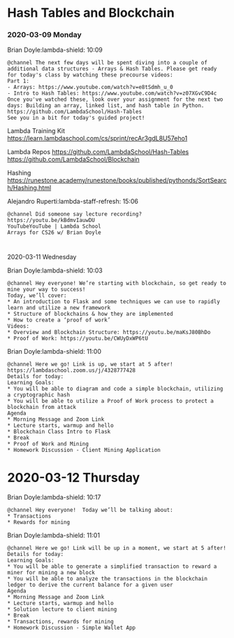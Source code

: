 ﻿

# Hash Tables and Blockchain

### 2020-03-09 Monday   

Brian Doyle:lambda-shield:  10:09
```
@channel The next few days will be spent diving into a couple of additional data structures - Arrays & Hash Tables. Please get ready for today's class by watching these precourse videos:
Part 1:
- Arrays: https://www.youtube.com/watch?v=e8tSdmh_u_0
- Intro to Hash Tables: https://www.youtube.com/watch?v=z07XGvC9D4c
Once you've watched these, look over your assignment for the next two days: Building an array, linked list, and hash table in Python.
https://github.com/LambdaSchool/Hash-Tables
See you in a bit for today's guided project!
```

Lambda Training Kit    
https://learn.lambdaschool.com/cs/sprint/recAr3gdL8U57eho1

Lambda Repos 
https://github.com/LambdaSchool/Hash-Tables    
https://github.com/LambdaSchool/Blockchain    

Hashing   
https://runestone.academy/runestone/books/published/pythonds/SortSearch/Hashing.html

Alejandro Ruperti:lambda-staff-refresh:  15:06
```
@channel Did someone say lecture recording?
https://youtu.be/kBdmvIauwDU
YouTubeYouTube | Lambda School
Arrays for CS26 w/ Brian Doyle  
```

# 

2020-03-11 Wednesday   


Brian Doyle:lambda-shield:  10:03
```
@channel Hey everyone! We’re starting with blockchain, so get ready to mine your way to success!
Today, we’ll cover:
* An introduction to Flask and some techniques we can use to rapidly learn and utilize a new framework
* Structure of blockchains & how they are implemented
* How to create a ‘proof of work’
Videos:
* Overview and Blockchain Structure: https://youtu.be/maKsJ80BhDo
* Proof of Work: https://youtu.be/CWUyDxWP6tU
```


Brian Doyle:lambda-shield:  11:00
```
@channel Here we go! Link is up, we start at 5 after!
https://lambdaschool.zoom.us/j/4328777428
Details for today:
Learning Goals:
* You will be able to diagram and code a simple blockchain, utilizing a cryptographic hash
* You will be able to utilize a Proof of Work process to protect a blockchain from attack
Agenda
* Morning Message and Zoom Link
* Lecture starts, warmup and hello
* Blockchain Class Intro to Flask
* Break
* Proof of Work and Mining
* Homework Discussion - Client Mining Application
```

# 2020-03-12 Thursday  

Brian Doyle:lambda-shield:  10:17
```
@channel Hey everyone!  Today we’ll be talking about:
* Transactions
* Rewards for mining
```

Brian Doyle:lambda-shield:  11:01
```
@channel Here we go! Link will be up in a moment, we start at 5 after!
Details for today:
Learning Goals:
* You will be able to generate a simplified transaction to reward a miner for mining a new block
* You will be able to analyze the transactions in the blockchain ledger to derive the current balance for a given user
Agenda
* Morning Message and Zoom Link
* Lecture starts, warmup and hello
* Solution lecture to client mining
* Break
* Transactions, rewards for mining
* Homework Discussion - Simple Wallet App
```












 
